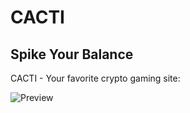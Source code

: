 # CACTI
## Spike Your Balance

CACTI - Your favorite crypto gaming site:

![Preview](https://cacti-gg.vercel.app/)


